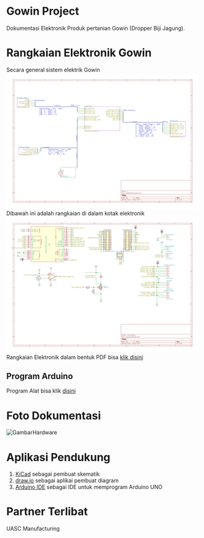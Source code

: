
# Gowin Project
Dokumentasi Elektronik Produk pertanian Gowin (Dropper Biji Jagung). 


# Rangkaian Elektronik Gowin
Secara general sistem elektrik Gowin
![GambarElektronik](/circuit/GoWinElectricalv2/GoWinElectricalv2.sch.svg)
Dibawah ini adalah rangkaian di dalam kotak elektronik 
![GambarHardware](/circuit/GoWinElectricalv2/GowinController.sch.svg)
Rangkaian Elektronik dalam bentuk PDF bisa [klik disini](/circuit/GoWinElectricalv2/GowinController-Controller.pdf)


## Program Arduino
Program Alat bisa klik [disini](/circuit/GoWinElectricalv1/program/GowinScript/GowinScript.ino)

# Foto Dokumentasi
![GambarHardware](/)

# Aplikasi Pendukung

 1. [KiCad](http://kicad-pcb.org/) sebagai pembuat skematik
 2. [draw.io](https://www.draw.io/) sebagai aplikai pembuat diagram
 3. [Arduino IDE](https://www.arduino.cc/)  sebagai IDE untuk memprogram Arduino UNO

# Partner Terlibat
UASC Manufacturing



<!--stackedit_data:
eyJoaXN0b3J5IjpbMzMxNTY0NTgwLDE3MDc3OTI4MjIsLTM0OT
EyNzgyLDIzMzM5MjgyNSwxOTg3OTY0MzM2LDEzNzA0MDcwMywx
MzcwNDA3MDNdfQ==
-->